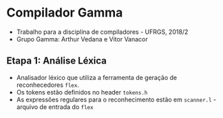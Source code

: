 # Compilador Gamma

- Trabalho para a disciplina de compiladores - UFRGS, 2018/2
- Grupo Gamma: Arthur Vedana e Vitor Vanacor

## Etapa 1: Análise Léxica

- Analisador léxico que utiliza a ferramenta de geração de reconhecedores `flex`.
- Os tokens estão definidos no header `tokens.h`
- As expressões regulares para o reconhecimento estão em `scanner.l` - arquivo de entrada do `flex`
